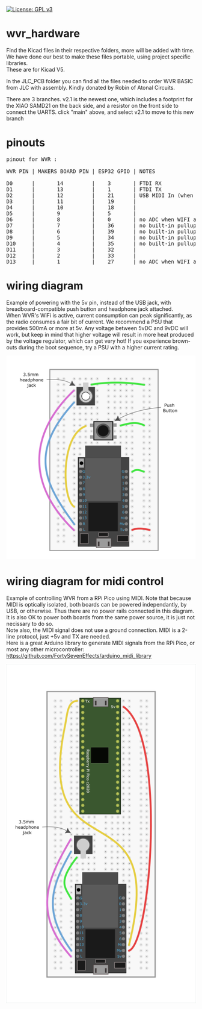 [![License: GPL v3](https://img.shields.io/badge/License-GPLv3-blue.svg)](https://www.gnu.org/licenses/gpl-3.0)
# wvr_hardware

Find the Kicad files in their respective folders, more will be added with time.  
We have done our best to make these files portable, using project specific libraries.  
These are for Kicad V5.

In the JLC_PCB folder you can find all the files needed to order WVR BASIC from JLC with assembly. Kindly donated by Robin of Atonal Circuits.

There are 3 branches. v2.1 is the newest one, which includes a footprint for the XIAO SAMD21 on the back side, and a resistor on the front side to connect the UARTS.
click "main" above, and select v2.1 to move to this new branch
  
# pinouts

<pre>
pinout for WVR :

WVR PIN | MAKERS BOARD PIN | ESP32 GPIO | NOTES  
  
D0      |       14         |    3       | FTDI RX  
D1      |       13         |    1       | FTDI TX  
D2      |       12         |    21      | USB MIDI In (when using USB backpack firmware)  
D3      |       11         |    19      |  
D4      |       10         |    18      |  
D5      |       9          |    5       |  
D6      |       8          |    0       | no ADC when WIFI active, strapping pin for bootloader mode (must be high or floating at boot)  
D7      |       7          |    36      | no built-in pullups, input only  
D8      |       6          |    39      | no built-in pullups, input only  
D9      |       5          |    34      | no built-in pullups, input only  
D10     |       4          |    35      | no built-in pullups, input only  
D11     |       3          |    32      |  
D12     |       2          |    33      |  
D13     |       1          |    27      | no ADC when WIFI active  
</pre>  
  
# wiring diagram
Example of powering with the 5v pin, instead of the USB jack, with breadboard-compatible push button and headphone jack attached.  
When WVR's WiFi is active, current consumption can peak significantly, as the radio consumes a fair bit of current. We recommend a PSU that provides 500mA or more at 5v. Any voltage between 5vDC and 9vDC will work, but keep in mind that higher voltage will result in more heat produced by the voltage regulator, which can get very hot! If you experience brown-outs during the boot sequence, try a PSU with a higher current rating.  

![wvr wiring diagram](https://github.com/marchingband/wvr_hardware/blob/main/images/wiring-diagram.png)

# wiring diagram for midi control
Example of controlling WVR from a RPi Pico using MIDI. Note that because MIDI is optically isolated, both boards can be powered independantly, by USB, or otherwise. Thus there are no power rails connected in this diagram. It is also OK to power both boards from the same power source, it is just not necissary to do so.  
Note also, the MIDI signal does not use a ground connection. MIDI is a 2-line protocol, just +5v and TX are needed.  
Here is a great Arduino library to generate MIDI signals from the RPi Pico, or most any other microcontroller: https://github.com/FortySevenEffects/arduino_midi_library

![wvr wiring diagram](https://github.com/marchingband/wvr_hardware/blob/main/images/wiring-diagram-midi.png)
